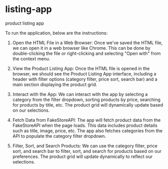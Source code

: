 # listing-app
product listing app


To run the application, below are the instructions:

1. Open the HTML File in a Web Browser: Once we've saved the HTML file, we can open it in a web browser like Chrome. This can be done by double-clicking the file or right-clicking and selecting "Open with" from the context menu.


2. View the Product Listing App: Once the HTML file is opened in the browser, we should see the Product Listing App interface, including a header with filter options (category filter, price sort, search bar) and a main section displaying the product grid.


3. Interact with the App: We can interact with the app by selecting a category from the filter dropdown, sorting products by price, searching for products by title, etc. The product grid will dynamically update based on our selections.


4. Fetch Data from FakeStoreAPI: The app will fetch product data from the FakeStoreAPI when the page loads. This data includes product details such as title, image, price, etc. The app also fetches categories from the API to populate the category filter dropdown.

5. Filter, Sort, and Search Products: We can use the category filter, price sort, and search bar to filter, sort, and search for products based on our preferences. The product grid will update dynamically to reflect our selections.


